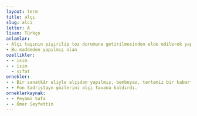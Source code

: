 ```yaml
---
layout: term
title: alçı
slug: alci
letter: A
lisan: Türkçe
anlamlar:
- Alçı taşının pişirilip toz durumuna getirilmesinden elde edilerek yapılarda, sanatta, mimarlıkta ve dişçilikte kullanılan madde
- Bu maddeden yapılmış olan
ozellikler:
- - isim
- - isim
  - sıfat
ornekler:
- - Bir sanatkâr eliyle alçıdan yapılmış, bembeyaz, tertemiz bir kabartma.
- - Fon Sadriştayn gözlerini alçı tavana kaldırdı.
orneklerkaynak:
- - Peyami Safa
- - Ömer Seyfettin
---
```

